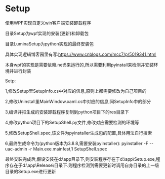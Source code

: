 # Setup
使用WPF实现自定义win客户端安装卸载程序


目录Setup为wpf实现的安装(更新)和卸载包

目录LuminaSetup为python实现的最终安装包



具体实现逻辑博客园里有写:https://www.cnblogs.com/mcc7/p/5019341.html



本身wpf的实现是需要依赖.net5来运行的,所以需要利用pyinstall来检测并安装环境并进行封装



Setp:

1,修改Setup里SetupInfo.cs中对应的信息,原则上都需要修改为自己项目的

2,修改Uninstall里MainWindow.xaml.cs中对应的信息,同SetupInfo中的部分

3,编译并把生成的安装卸载程序复制到python项目下的res目录下

4,修改python项目下的SetupShell.py文件,修改对应需要检测的环境等

5,修改SetupShell.spec,该文件为pyinstaller生成包的配置,具体用法自行搜索

6,最终生成命令为(python版本为3.8.8,需要安装pyinstaller):
pyinstaller -F --uac-admin -r Main.exe.mainfest,1 SetupShell.spec



最终安装完成后,假设安装在d:\app目录下,则安装程序存在于d:\app\Setup.exe,程序存在于d:\app\Release\目录下.则程序检测到需要更新时调用自身目录的上一级目录的Setup.exe进行更新
